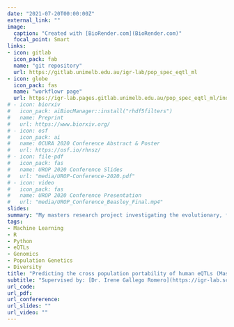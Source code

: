 ```yaml
---
date: "2021-07-20T00:00:00Z"
external_link: ""
image:
  caption: "Created with [BioRender.com](BioRender.com)"
  focal_point: Smart
links:
- icon: gitlab
  icon_pack: fab
  name: "git repository"
  url: https://gitlab.unimelb.edu.au/igr-lab/pop_spec_eqtl_ml
- icon: globe
  icon_pack: fas
  name: "workflowr page"
  url: https://igr-lab.pages.gitlab.unimelb.edu.au/pop_spec_eqtl_ml/index.html
# - icon: biorxiv
#   icon_pack: aiBiocManager::install("rhdf5filters")
#   name: Preprint
#   url: https://www.biorxiv.org/
# - icon: osf
#   icon_pack: ai
#   name: OCURA 2020 Conference Abstract & Poster
#   url: https://osf.io/rhnsz/
# - icon: file-pdf
#   icon_pack: fas
#   name: UROP 2020 Conference Slides
#   url: "media/UROP-Conference-2020.pdf"
# - icon: video
#   icon_pack: fas
#   name: UROP 2020 Conference Presentation 
#   url: "media/UROP_Conference_Beasley_Final.mp4"
slides: 
summary: "My masters research project investigating the evolutionary, functional and expression properties of eQTLs which are specific to their discovery population, supervised by: [Dr. Irene Gallego Romero](https://igr-lab.science.unimelb.edu.au/) & [Dr. Christina Azodi](https://azodichr.github.io/)"
tags:
- Machine Learning
- R
- Python
- eQTLs
- Genomics
- Population Genetics
- Diversity
title: "Predicting the cross population portability of human eQTLs (Masters Research Project, 2021 - )"
subtitle: "Supervised by: [Dr. Irene Gallego Romero](https://igr-lab.science.unimelb.edu.au/) & [Dr. Christina Azodi](https://azodichr.github.io/)"
url_code: 
url_pdf: 
url_confererence: 
url_slides: ""
url_video: ""
---
```

